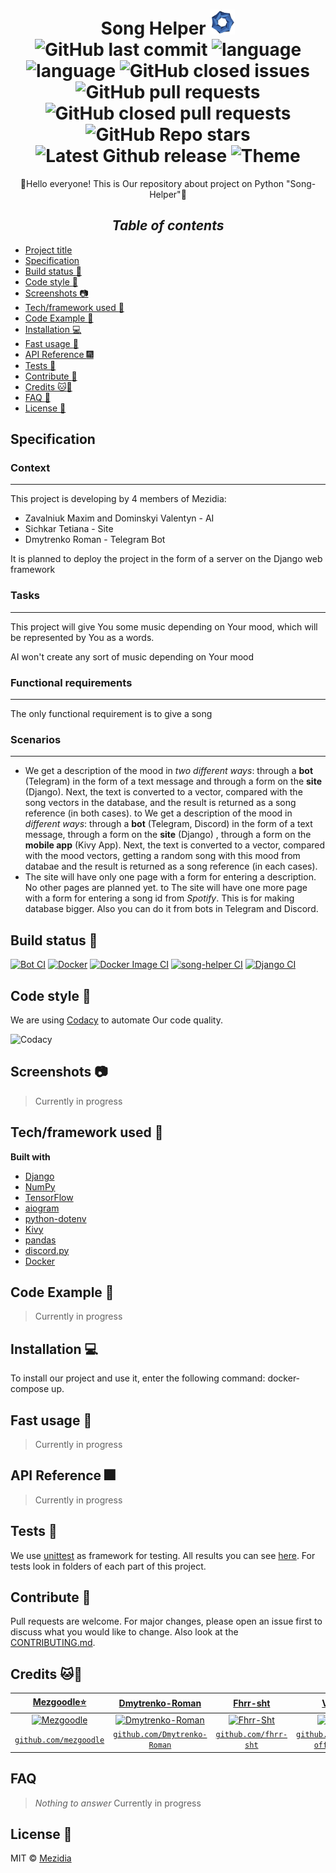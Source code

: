 <h1 id="project-title" align="center">
  Song Helper <img alt="logo" width="40" height="40" src="https://raw.githubusercontent.com/mezgoodle/images/master/MezidiaLogoTransparent.png" /><br>
  <img alt="GitHub last commit" src="https://img.shields.io/github/last-commit/mezidia/song-helper.svg?style=flat-square&logo=github&logoColor=white">
  <img alt="language" src="https://img.shields.io/badge/language-python-brightgreen?style=flat-square" />
  <img alt="language" src="https://img.shields.io/github/issues/mezgoodle/song-helper?style=flat-square" />
  <img alt="GitHub closed issues" src="https://img.shields.io/github/issues-closed/mezgoodle/song-helper?style=flat-square" />
  <img alt="GitHub pull requests" src="https://img.shields.io/github/issues-pr/mezgoodle/song-helper?style=flat-square" />
  <img alt="GitHub closed pull requests" src="https://img.shields.io/github/issues-pr-closed/mezgoodle/song-helper?style=flat-square" />
  <img alt="GitHub Repo stars" src="https://img.shields.io/github/stars/mezgoodle/song-helper?style=flat-square" />
  <img alt="Latest Github release" src="https://img.shields.io/github/release/mezgoodle/song-helper?style=flat-square" />
  <img alt="Theme" src="https://img.shields.io/badge/Theme-AI-brightgreen?style=flat-square" />
</h1>

<p align="center">
 🌟Hello everyone! This is Our repository about project on Python "Song-Helper"🌟
</p>

<h2 align="center">
  <i>Table of contents</i>
</h2>

- [Project title](#project-title)
- [Specification](#specification)
- [Build status :hammer:](#build-status-hammer)
- [Code style :scroll:](#code-style-scroll)
- [Screenshots :camera:](#screenshots-camera)
- [Tech/framework used :wrench:](#techframework-used-wrench)
- [Code Example :pushpin:](#code-example-pushpin)
- [Installation :computer:](#installation-computer)
- [Fast usage :dash:](#fast-usage-dash)
- [API Reference :fireworks:](#api-reference-fireworks)
- [Tests :microscope:](#tests-microscope)
- [Contribute :running:](#contribute-running)
- [Credits :cat::handshake:](#credits-cathandshake)
- [FAQ :speech_balloon:](#faq)
- [License :bookmark:](#license-bookmark)

## Specification

### Context
-----------

This project is developing by 4 members of Mezidia: 
- Zavalniuk Maxim and Dominskyi Valentyn - AI
- Sichkar Tetiana - Site
- Dmytrenko Roman - Telegram Bot

It is planned to deploy the project in the form of a server on the Django web framework

### Tasks
---------

This project will give You some music depending on Your mood, which will be represented by You as a words.

AI won't create any sort of music depending on Your mood

### Functional requirements
-----------------------

The only functional requirement is to give a song

### Scenarios
-----------

- We get a description of the mood in _two different ways_: through a **bot** (Telegram) in the form of a text message and through a form on the **site** (Django). Next, the text is converted to a vector, compared with the song vectors in the database, and the result is returned as a song reference (in both cases). to We get a description of the mood in _different ways_: through a **bot** (Telegram, Discord) in the form of a text message, through a form on the **site** (Django) , through a form on the **mobile app** (Kivy App). Next, the text is converted to a vector, compared with the mood vectors, getting a random song with this mood from databae and the result is returned as a song reference (in each cases).
- The site will have only one page with a form for entering a description. No other pages are planned yet. to The site will have one more page with a form for entering a song id from _Spotify_. This is for making database bigger. Also you can do it from bots in Telegram and Discord.

## Build status :hammer:

[![Bot CI](https://github.com/mezidia/song-helper/actions/workflows/bot.yml/badge.svg)](https://github.com/mezidia/song-helper/actions/workflows/bot.yml)
[![Docker](https://github.com/mezidia/song-helper/actions/workflows/docker-publish.yml/badge.svg)](https://github.com/mezidia/song-helper/actions/workflows/docker-publish.yml)
[![Docker Image CI](https://github.com/mezidia/song-helper/actions/workflows/docker-image.yml/badge.svg)](https://github.com/mezidia/song-helper/actions/workflows/docker-image.yml)
[![song-helper CI](https://github.com/mezidia/song-helper/actions/workflows/song-helper.yml/badge.svg)](https://github.com/mezidia/song-helper/actions/workflows/song-helper.yml)
[![Django CI](https://github.com/mezidia/song-helper/actions/workflows/django.yml/badge.svg)](https://github.com/mezidia/song-helper/actions/workflows/django.yml)

## Code style :scroll:

We are using [Codacy](https://www.codacy.com/) to automate Our code quality.

<img alt="Codacy" src="https://app.codacy.com/project/badge/Grade/b1f4285457634589a2703fc159f2f0ee" />
 
## Screenshots :camera:

> Currently in progress

## Tech/framework used :wrench:

**Built with**

- [Django](https://www.djangoproject.com/)
- [NumPy](https://numpy.org/)
- [TensorFlow](https://www.tensorflow.org/)
- [aiogram](https://github.com/aiogram/aiogram)
- [python-dotenv](https://pypi.org/project/python-dotenv/)
- [Kivy](https://kivy.org/#home)
- [pandas](https://pandas.pydata.org/)
- [discord.py](https://discordpy.readthedocs.io/en/stable/)
- [Docker](https://www.docker.com/)

## Code Example :pushpin:

> Currently in progress

## Installation :computer:

To install our project and use it, enter the following command: docker-compose up.

## Fast usage :dash:

> Currently in progress

## API Reference :fireworks:

> Currently in progress

## Tests :microscope:

We use [unittest](https://docs.python.org/3/library/unittest.html) as framework for testing. All results you can see [here](https://github.com/mezidia/song-helper/actions). For tests look in folders of each part of this project.

## Contribute :running:

Pull requests are welcome. For major changes, please open an issue first to discuss what you would like to change. Also look at the [CONTRIBUTING.md](link).

## Credits :cat::handshake:

| <a href="https://github.com/mezgoodle" target="_blank">**Mezgoodle⭐️**</a> | <a href="https://github.com/Dmytrenko-Roman" target="_blank">**Dmytrenko-Roman**</a> | <a href="https://github.com/fhrr-sht" target="_blank">**Fhrr-sht**</a> | <a href="https://github.com/VsIG-official" target="_blank">**VsIG**</a> |
| :---: |:---:| :---:| :---: |
| [![Mezgoodle](https://avatars.githubusercontent.com/u/41520940?s=400&u=530e013f3714e81792fc6b99399c7a6eda6ea63d&v=4)](https://github.com/mezgoodle) | [![Dmytrenko-Roman](https://avatars.githubusercontent.com/u/54878089?s=400&u=075796965fc5db27cc5b6b179b9325bf312ce0b9&v=4)](https://github.com/Dmytrenko-Roman) | [![Fhrr-Sht](https://avatars.githubusercontent.com/u/54956154?s=400&v=4)](https://github.com/fhrr-sht) | [![VsIG](https://avatars0.githubusercontent.com/u/50269023?s=400&u=522283a8fce57866b73427f94a742fb83e0b1b40&v=4)](https://github.com/VsIG-official)  |
| <a href="https://github.com/mezgoodle" target="_blank">`github.com/mezgoodle`</a> | <a href="https://github.com/Dmytrenko-Roman" target="_blank">`github.com/Dmytrenko-Roman`</a> | <a href="https://github.com/fhrr-sht" target="_blank">`github.com/fhrr-sht`</a> | <a href="https://github.com/VsIG-official" target="_blank">`github.com/VsIG-official`</a> |

## FAQ

> *Nothing to answer*
> Currently in progress

## License :bookmark:

MIT © [Mezidia](https://github.com/mezidia)
